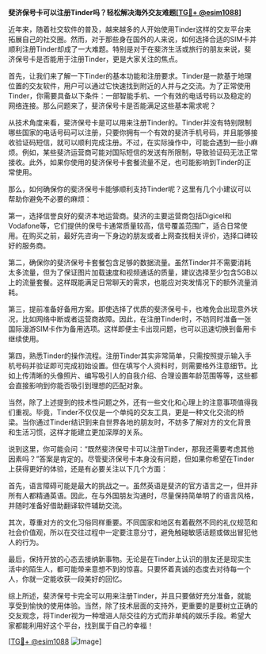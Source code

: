 **斐济保号卡可以注册Tinder吗？轻松解决海外交友难题[[TG💪+ @esim1088](https://t.me/s/esim1088)]**

近年来，随着社交软件的普及，越来越多的人开始使用Tinder这样的交友平台来拓展自己的社交圈。然而，对于那些身在国外的人来说，如何选择合适的SIM卡并顺利注册Tinder却成了一大难题。特别是对于在斐济生活或旅行的朋友来说，斐济保号卡是否能用于注册Tinder，更是大家关注的焦点。

首先，让我们来了解一下Tinder的基本功能和注册要求。Tinder是一款基于地理位置的交友软件，用户可以通过它快速找到附近的人并与之交流。为了正常使用Tinder，你需要具备以下条件：一部智能手机、一个有效的电话号码以及稳定的网络连接。那么问题来了，斐济保号卡是否能满足这些基本需求呢？

从技术角度来看，斐济保号卡是可以用来注册Tinder的。Tinder并没有特别限制哪些国家的电话号码可以注册，只要你拥有一个有效的斐济手机号码，并且能够接收验证码短信，就可以顺利完成注册。不过，在实际操作中，可能会遇到一些小麻烦。例如，某些斐济运营商可能对国际短信的发送有所限制，导致验证码无法正常接收。此外，如果你使用的斐济保号卡套餐流量不足，也可能影响到Tinder的正常使用。

那么，如何确保你的斐济保号卡能够顺利支持Tinder呢？这里有几个小建议可以帮助你避免不必要的麻烦：

第一，选择信誉良好的斐济本地运营商。斐济的主要运营商包括Digicel和Vodafone等，它们提供的保号卡通常质量较高，信号覆盖范围广，适合日常使用。在购买之前，最好先咨询一下身边的朋友或者上网查找相关评价，选择口碑较好的服务商。

第二，确保你的斐济保号卡套餐包含足够的数据流量。虽然Tinder并不需要消耗太多流量，但为了保证图片加载速度和视频通话的质量，建议选择至少包含5GB以上的流量套餐。这样既能满足日常聊天的需求，也能应对突发情况下的额外流量消耗。

第三，提前准备好备用方案。即使选择了优质的斐济保号卡，也难免会出现意外状况，比如网络中断或者运营商故障。因此，在注册Tinder时，不妨同时准备一张国际漫游SIM卡作为备用选项。这样即便主卡出现问题，也可以迅速切换到备用卡继续使用。

第四，熟悉Tinder的操作流程。注册Tinder其实非常简单，只需按照提示输入手机号码并验证即可完成初始设置。但在填写个人资料时，则需要格外注意细节。比如上传清晰的头像照片、编写吸引人的自我介绍、合理设置年龄范围等等，这些都会直接影响到你能否吸引到理想的匹配对象。

当然，除了上述提到的技术性问题之外，还有一些文化和心理上的注意事项值得我们重视。毕竟，Tinder不仅仅是一个单纯的交友工具，更是一种文化交流的桥梁。当你通过Tinder结识到来自世界各地的朋友时，不妨多了解对方的文化背景和生活习惯，这样才能建立更加深厚的关系。

说到这里，你可能会问：“既然斐济保号卡可以注册Tinder，那我还需要考虑其他因素吗？”答案是肯定的。尽管斐济保号卡本身没有问题，但如果你希望在Tinder上获得更好的体验，还是有必要关注以下几个方面：

首先，语言障碍可能是最大的挑战之一。虽然英语是斐济的官方语言之一，但并非所有人都精通英语。因此，在与外国朋友沟通时，尽量保持简单明了的语言风格，并随时准备好借助翻译软件辅助交流。

其次，尊重对方的文化习俗同样重要。不同国家和地区有着截然不同的礼仪规范和社会价值观，所以在交往过程中一定要注意分寸，避免触碰敏感话题或做出冒犯他人的行为。

最后，保持开放的心态去接纳新事物。无论是在Tinder上认识的朋友还是现实生活中的陌生人，都可能带来意想不到的惊喜。只要怀着真诚的态度去对待每一个人，你就一定能收获一段美好的回忆。

综上所述，斐济保号卡完全可以用来注册Tinder，并且只要做好充分准备，就能享受到愉快的使用体验。当然，除了技术层面的支持外，更重要的是要树立正确的交友观念，将Tinder视为一种增进人际交往的方式而非单纯的娱乐手段。希望大家都能利用好这个平台，找到属于自己的幸福！

[[TG💪+ @esim1088](https://t.me/s/esim1088) ![Image](https://i.postimg.cc/4NQfJmqS/Snipaste-2025-05-13-00-14-12.png)]